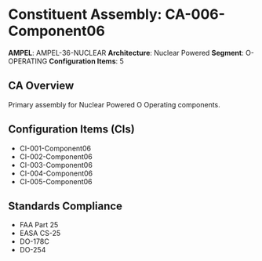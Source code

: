 # Constituent Assembly: CA-006-Component06

**AMPEL**: AMPEL-36-NUCLEAR
**Architecture**: Nuclear Powered
**Segment**: O-OPERATING
**Configuration Items**: 5

## CA Overview
Primary assembly for Nuclear Powered O Operating components.

## Configuration Items (CIs)
- CI-001-Component06
- CI-002-Component06
- CI-003-Component06
- CI-004-Component06
- CI-005-Component06

## Standards Compliance
- FAA Part 25
- EASA CS-25
- DO-178C
- DO-254
